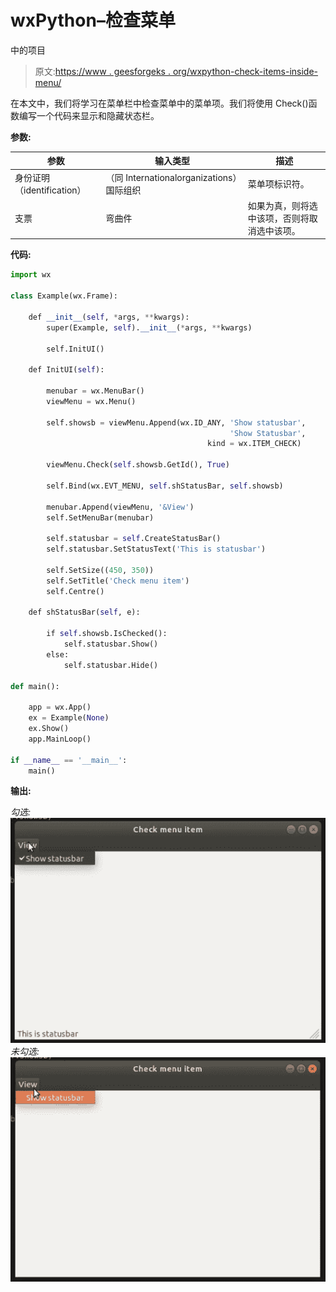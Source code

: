 # wxPython–检查菜单

中的项目

> 原文:[https://www . geesforgeks . org/wxpython-check-items-inside-menu/](https://www.geeksforgeeks.org/wxpython-check-items-inside-menu/)

在本文中，我们将学习在菜单栏中检查菜单中的菜单项。我们将使用 Check()函数编写一个代码来显示和隐藏状态栏。

**参数:**

| 参数 | 输入类型 | 描述 |
| --- | --- | --- |
| 身份证明（identification） | （同 Internationalorganizations）国际组织 | 菜单项标识符。 |
| 支票 | 弯曲件 | 如果为真，则将选中该项，否则将取消选中该项。 |

**代码:**

```py
import wx

class Example(wx.Frame):

    def __init__(self, *args, **kwargs):
        super(Example, self).__init__(*args, **kwargs)

        self.InitUI()

    def InitUI(self):

        menubar = wx.MenuBar()
        viewMenu = wx.Menu()

        self.showsb = viewMenu.Append(wx.ID_ANY, 'Show statusbar',
                                                 'Show Statusbar', 
                                            kind = wx.ITEM_CHECK)

        viewMenu.Check(self.showsb.GetId(), True)

        self.Bind(wx.EVT_MENU, self.shStatusBar, self.showsb)

        menubar.Append(viewMenu, '&View')
        self.SetMenuBar(menubar)

        self.statusbar = self.CreateStatusBar()
        self.statusbar.SetStatusText('This is statusbar')

        self.SetSize((450, 350))
        self.SetTitle('Check menu item')
        self.Centre()

    def shStatusBar(self, e):

        if self.showsb.IsChecked():
            self.statusbar.Show()
        else:
            self.statusbar.Hide()

def main():

    app = wx.App()
    ex = Example(None)
    ex.Show()
    app.MainLoop()

if __name__ == '__main__':
    main()
```

**输出:**

*勾选:*
![](img/2269baefa60191b915cf53e547ee8f67.png)
*未勾选:*
![](img/23c8387861593c9232d35e5184b1d096.png)